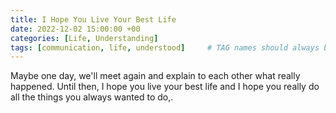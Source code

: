 ```yaml
---
title: I Hope You Live Your Best Life
date: 2022-12-02 15:00:00 +00
categories: [Life, Understanding]
tags: [communication, life, understood]     # TAG names should always be lowercase
---
```


Maybe one day, we'll meet again and explain to each other what really happened. Until then, I hope you live your best life and I hope you really do all the things you always wanted to do,.